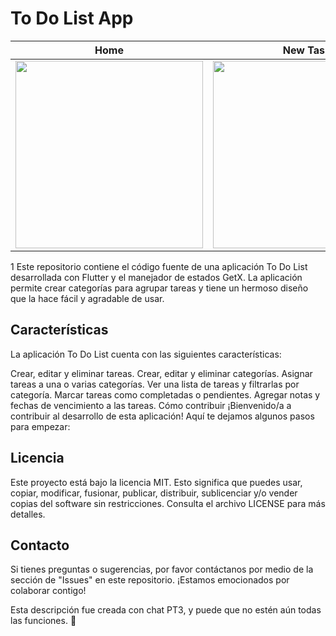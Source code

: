 # To Do List App

| Home | New Task | Filter Category |
| --- | --- | --- |
| <img src="/assets/images/screenshots/1.png" width="300"> | <img src="/assets/images/screenshots/2.png" width="300"> | <img src="/assets/images/screenshots/3.png" width="300"> |
1
Este repositorio contiene el código fuente de una aplicación To Do List desarrollada con Flutter y el manejador de estados GetX. La aplicación permite crear categorías para agrupar tareas y tiene un hermoso diseño que la hace fácil y agradable de usar.

## Características

La aplicación To Do List cuenta con las siguientes características:

Crear, editar y eliminar tareas.
Crear, editar y eliminar categorías.
Asignar tareas a una o varias categorías.
Ver una lista de tareas y filtrarlas por categoría.
Marcar tareas como completadas o pendientes.
Agregar notas y fechas de vencimiento a las tareas.
Cómo contribuir
¡Bienvenido/a a contribuir al desarrollo de esta aplicación! Aquí te dejamos algunos pasos para empezar:

## Licencia
Este proyecto está bajo la licencia MIT. Esto significa que puedes usar, copiar, modificar, fusionar, publicar, distribuir, sublicenciar y/o vender copias del software sin restricciones. Consulta el archivo LICENSE para más detalles.

## Contacto
Si tienes preguntas o sugerencias, por favor contáctanos por medio de la sección de "Issues" en este repositorio. ¡Estamos emocionados por colaborar contigo!

Esta descripción fue creada con chat PT3, y puede que no estén aún todas las funciones.  🤯
